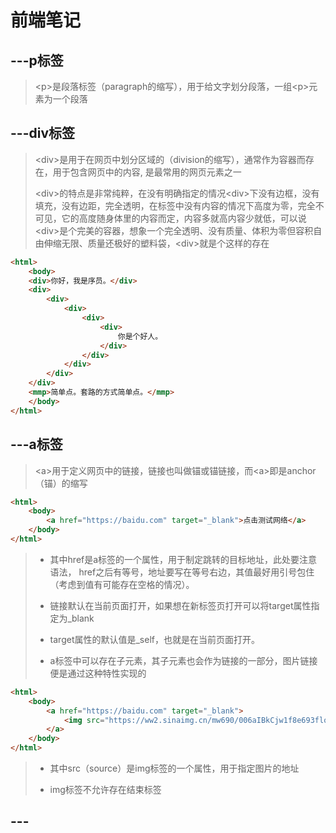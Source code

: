 # 前端笔记

## ---p标签

>&#60;p>是段落标签（paragraph的缩写），用于给文字划分段落，一组&#60;p>元素为一个段落

## ---div标签

>&#60;div>是用于在网页中划分区域的（division的缩写），通常作为容器而存在，用于包含网页中的内容, 是最常用的网页元素之一
>
>&#60;div>的特点是非常纯粹，在没有明确指定的情况&#60;div>下没有边框，没有填充，没有边距，完全透明，在标签中没有内容的情况下高度为零，完全不可见，它的高度随身体里的内容而定，内容多就高内容少就低，可以说&#60;div>是个完美的容器，想象一个完全透明、没有质量、体积为零但容积自由伸缩无限、质量还极好的塑料袋，&#60;div>就是个这样的存在

```html
<html>
    <body>
    <div>你好，我是序员。</div>
    <div>
        <div>
            <div>
                <div>
                    <div>
                        你是个好人。
                    </div>
                </div>
            </div>
        </div>
    </div>
    <mmp>简单点。套路的方式简单点。</mmp>
    </body>
</html>
```

## ---a标签

> &#60;a>用于定义网页中的链接，链接也叫做锚或锚链接，而&#60;a>即是anchor（锚）的缩写

```html
<html>
    <body>
        <a href="https://baidu.com" target="_blank">点击测试网络</a>
    </body>
</html>
```

>- 其中href是a标签的一个属性，用于制定跳转的目标地址，此处要注意语法， href之后有等号，地址要写在等号右边，其值最好用引号包住（考虑到值有可能存在空格的情况）。
>
>- 链接默认在当前页面打开，如果想在新标签页打开可以将target属性指定为_blank
>
>- target属性的默认值是_self，也就是在当前页面打开。
>
>- a标签中可以存在子元素，其子元素也会作为链接的一部分，图片链接便是通过这种特性实现的

```html
<html>
    <body>
        <a href="https://baidu.com" target="_blank">
            <img src="https://ww2.sinaimg.cn/mw690/006aIBkCjw1f8e693flooj30f0076jr7.jpg">
        </a>
    </body>
</html>
```

>- 其中src（source）是img标签的一个属性，用于指定图片的地址
>
>- img标签不允许存在结束标签

## ---
